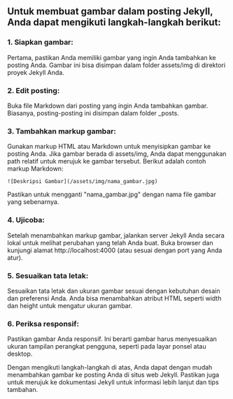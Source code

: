 ## Untuk membuat gambar dalam posting Jekyll, Anda dapat mengikuti langkah-langkah berikut:

### 1. Siapkan gambar:
Pertama, pastikan Anda memiliki gambar yang ingin Anda tambahkan ke posting Anda. Gambar ini bisa disimpan dalam folder assets/img di direktori proyek Jekyll Anda.

### 2. Edit posting:
Buka file Markdown dari posting yang ingin Anda tambahkan gambar. Biasanya, posting-posting ini disimpan dalam folder _posts.

### 3. Tambahkan markup gambar: 
Gunakan markup HTML atau Markdown untuk menyisipkan gambar ke posting Anda. Jika gambar berada di assets/img, Anda dapat menggunakan path relatif untuk merujuk ke gambar tersebut. Berikut adalah contoh markup Markdown:

```
![Deskripsi Gambar](/assets/img/nama_gambar.jpg)
```
Pastikan untuk mengganti "nama_gambar.jpg" dengan nama file gambar yang sebenarnya.

### 4. Ujicoba: 
Setelah menambahkan markup gambar, jalankan server Jekyll Anda secara lokal untuk melihat perubahan yang telah Anda buat. Buka browser dan kunjungi alamat http://localhost:4000 (atau sesuai dengan port yang Anda atur).

### 5. Sesuaikan tata letak:
Sesuaikan tata letak dan ukuran gambar sesuai dengan kebutuhan desain dan preferensi Anda. Anda bisa menambahkan atribut HTML seperti width dan height untuk mengatur ukuran gambar.

### 6. Periksa responsif:
Pastikan gambar Anda responsif. Ini berarti gambar harus menyesuaikan ukuran tampilan perangkat pengguna, seperti pada layar ponsel atau desktop.

Dengan mengikuti langkah-langkah di atas, Anda dapat dengan mudah menambahkan gambar ke posting Anda di situs web Jekyll. Pastikan juga untuk merujuk ke dokumentasi Jekyll untuk informasi lebih lanjut dan tips tambahan.






